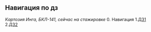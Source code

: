 ## Навигация по дз
*Картозия Инга, БКЛ-141, сейчас на стажировке*
0. Навигация
1.[ДЗ1](./HW1)
2.[ДЗ2](./HW2)
